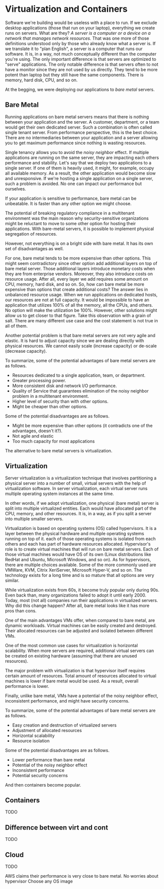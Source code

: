 # Virtualization and Containers

Software we're building would be useless with a place to run. If we exclude desktop applications (those that run on your laptop), everything we create runs on servers. What are they? *A server is a computer or a device on a network that manages network resources.* That was one more of those definitions understood only by those who already know what a server is. If we translate it to "plan English", a server is a computer that runs our software. It is, in a way, not much conceptually different than the computer you're using. The only important difference is that servers are optimized to "serve" applications. The only notable difference is that servers often to not have a monitor since they are not used by us directly. They tend to be more potent than laptop but they still have the same components. There is memory, hard disk, CPU, and so on.

At the begging, we were deploying our applications to *bare metal* servers.

## Bare Metal

Running applications on bare metal servers means that there is nothing between your application and the server. A customer, department, or a team would get their own dedicated server. Such a combination is often called single tenant server. From performance perspective, this is the best choice. There are no intermediaries between your application and a server allowing you to get maximum performance since nothing is wasting resources.

Single tenancy allows you to avoid the *noisy neighbor* effect. If multiple applications are running on the same server, they are impacting each others performance and stability. Let's say that we deploy two applications to a single server. If one of them is heavily used, it might, for example, occupy all available memory. As a result, the other application would become slow and unresponsive. If we're hosting a single application on a single server, such a problem is avoided. No one can impact our performance but ourselves.

If your application is sensitive to performance, bare metal can be unbeatable. It is faster than any other option we might choose.

The potential of breaking regulatory compliance in a multitenant environment was the main reason why security-sensitive organizations might be reluctant to move to some other option for hosting their applications. With bare-metal servers, it is possible to implement physical segregation of resources.

However, not everything is on a bright side with bare metal. It has its own set of disadvantages as well.

For one, bare metal tends to be more expensive than other options. This might seem contradictory since other option add additional layers on top of bare metal server. Those additional layers introduce monetary costs when they are from enterprise vendors. Moreover, they also introduce costs on resource usage. After all, every layer we add requires some amount on CPU, memory, hard disk, and so on. So, how can bare metal be more expensive than options that create additional costs? The answer lies in unbalanced resource usage. When we run applications on dedicated hosts, our resources are not at full capacity. It would be impossible to have an application that utilizes 100% of all the memory, all the CPUs, and others. No option will make the utilization be 100%. However, other solutions might allow us to get closer to that figure. Take this observation with a grain of salt. There are many different use case and the cost statement is not true in all of them.

Another potential problem is that bare metal servers are not very agile and elastic. It is hard to adjust capacity since we are dealing directly with physical resources. We cannot easily scale (increase capacity) or de-scale (decrease capacity).

To summarize, some of the potential advantages of bare metal servers are as follows.

* Resources dedicated to a single application, team, or department.
* Greater processing power.
* More consistent disk and network I/O performance.
* Quality of Service that guarantees elimination of the noisy neighbor problem in a multitenant environment.
* Higher level of security than with other options.
* Might be cheaper than other options.

Some of the potential disadvantages are as follows.

* Might be more expensive than other options (it contradicts one of the advantages, doesn't it?).
* Not agile and elastic
* Too much capacity for most applications

The alternative to bare metal servers is virtualization.

## Virtualization

Server virtualization is a virtualization technique that involves partitioning a physical server into a number of small, virtual servers with the help of virtualization software. In server virtualization, each virtual server runs multiple operating system instances at the same time.

In other words, if we adopt virtualization, one physical (bare metal) server is split into multiple virtualized entities. Each would have allocated part of the CPU, memory, and other resources. It is, in a way, as if you split a server into multiple smaller servers.

Virtualization is based on operating systems (OS) called hypervisors. It is a layer between the physical hardware and multiple operating systems running on top of it. each of those operating systems is isolated from each others and each has part of hardware resources allocated. Hypervisor's role is to create virtual machines that will run on bare metal servers. Each of those virtual machines would have OS of its own (Linux distributions like RedHat and Ubuntu, Microsoft Windows, and so on). As for hypervisors, there are multiple choices available. Some of the more commonly used are VMWare, KVM, Citrix XeriServer, Microsoft Hyper-V, and so on. The technology exists for a long time and is so mature that all options are very similar.

While virtualization exists from 60s, it become truly popular only during 90s. Even back than, many organizations failed to adopt it until early 2000. Today, most (not all) companies run their applications in virtualized servers. Why did this change happen? After all, bare metal looks like it has more pros than cons.

One of the main advantages VMs offer, when compared to bare metal, are dynamic workloads. Virtual machines can be easily created and destroyed. Their allocated resources can be adjusted and isolated between different VMs.

One of the most common use cases for virtualization is horizontal scalability. When more servers are required, additional virtual servers can be created on existing hardware (assuming that there are unused resources).

The major problem with virtualization is that hypervisor itself requires certain amount of resources. Total amount of resources allocated to virtual machines is lower if bare metal would be used. As a result, overall performance is lower.

Finally, unlike bare metal, VMs have a potential of the noisy neighbor effect, inconsistent performance, and might have security concerns.

To summarize, some of the potential advantages of bare metal servers are as follows.

* Easy creation and destruction of virtualized servers
* Adjustment of allocated resources
* Horizontal scalability
* Resource isolation

Some of the potential disadvantages are as follows.

* Lower performance than bare metal
* Potential of the noisy neighbor effect
* Inconsistent performance
* Potential security concerns

And then containers become popular.

## Containers

TODO

## Difference between virt and cont

TODO

## Cloud

TODO

AWS claims their performance is very close to bare metal.
No worries about hypervisor
Choose any OS image